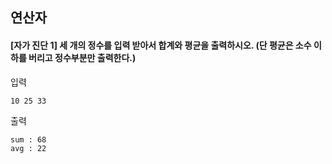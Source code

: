 ## 연산자
#### [자가 진단 1] 세 개의 정수를 입력 받아서 합계와 평균을 출력하시오. (단 평균은 소수 이하를 버리고 정수부분만 출력한다.)
입력
```
10 25 33
```

출력
```
sum : 68
avg : 22
```